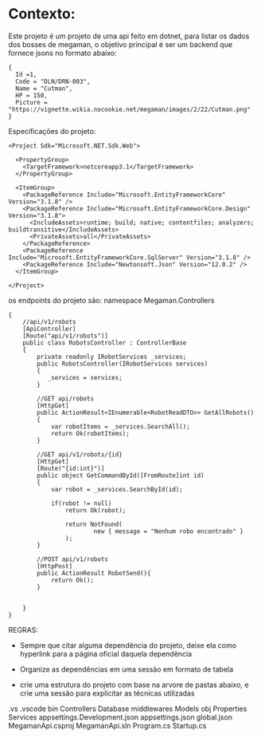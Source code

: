 # Contexto:
Este projeto é um projeto de uma api feito em dotnet, para listar os dados dos bosses de megaman, o objetivo principal é ser um backend que fornece jsons no formato abaixo:

```
{
  Id =1,
  Code = "DLN/DRN-003",
  Name = "Cutman",
  HP = 150,
  Picture = "https://vignette.wikia.nocookie.net/megaman/images/2/22/Cutman.png"
}
```

Especificações do projeto:

```
<Project Sdk="Microsoft.NET.Sdk.Web">

  <PropertyGroup>
    <TargetFramework>netcoreapp3.1</TargetFramework>
  </PropertyGroup>

  <ItemGroup>
    <PackageReference Include="Microsoft.EntityFrameworkCore" Version="3.1.8" />
    <PackageReference Include="Microsoft.EntityFrameworkCore.Design" Version="3.1.8">
      <IncludeAssets>runtime; build; native; contentfiles; analyzers; buildtransitive</IncludeAssets>
      <PrivateAssets>all</PrivateAssets>
    </PackageReference>
    <PackageReference Include="Microsoft.EntityFrameworkCore.SqlServer" Version="3.1.8" />
    <PackageReference Include="Newtonsoft.Json" Version="12.0.2" />
  </ItemGroup>

</Project>
```

os endpoints do projeto são:
namespace Megaman.Controllers

```
{
    //api/v1/robots
    [ApiController]
    [Route("api/v1/robots")]
    public class RobotsController : ControllerBase
    {
        private readonly IRobotServices _services;
        public RobotsController(IRobotServices services)
        {
           _services = services;
        }

        //GET api/robots
        [HttpGet]
        public ActionResult<IEnumerable<RobotReadDTO>> GetAllRobots()
        {
            var robotItems = _services.SearchAll();
            return Ok(robotItems);
        }

        //GET api/v1/robots/{id}
        [HttpGet]
        [Route("{id:int}")]
        public object GetCommandById([FromRoute]int id)
        {
            var robot = _services.SearchById(id);

            if(robot != null)
                return Ok(robot);

                return NotFound(
                        new { message = "Nenhum robo encontrado" }
                );
        }

        //POST api/v1/robots
        [HttpPost]
        public ActionResult RobotSend(){
            return Ok();
        }


    }
}
```

REGRAS:

- Sempre que citar alguma dependência do projeto, deixe ela como hyperlink para a página oficial daquela dependência
- Organize as dependências em uma sessão em formato de tabela

- crie uma estrutura do projeto com base na arvore de pastas abaixo, e crie uma sessão para explicitar as técnicas utilizadas

.vs
.vscode
bin
Controllers
Database
middlewares
Models
obj
Properties
Services
appsettings.Development.json
appsettings.json
global.json
MegamanApi.csproj
MegamanApi.sln
Program.cs
Startup.cs
